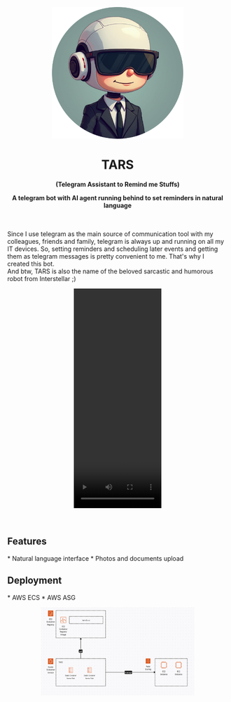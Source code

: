 <!-- ![TARS Avatar](assets/TARS.png) -->
<p align="center"><img src="assets/TARS.png" width="300" height="300"></p>

<h1 align="center">
TARS
</h1>
<p align="center"><strong>(Telegram Assistant to Remind me Stuffs)</strong></p>
<p align="center"><strong>A telegram bot with AI agent running behind to set reminders in natural language</strong></p>
<br>
<br>
Since I use telegram as the main source of communication tool with my colleagues, friends and family, telegram is always up and running on all my IT devices. So, setting reminders and scheduling later events and getting them as telegram messages is pretty convenient to me. That's why I created this bot.
<br>
And btw, TARS is also the name of the beloved sarcastic and humorous robot from Interstellar ;)
<br>
<p align="center"><video width="200" height="500" src="assets/screen_record.mp4" controls></video></p>

<br>

<h2>Features</h2>
* Natural language interface
* Photos and documents upload

<br>

<h2>Deployment</h2>
* AWS ECS
* AWS ASG
<p align="center"><img src="assets/aws.png" width="350" height="200"></p>